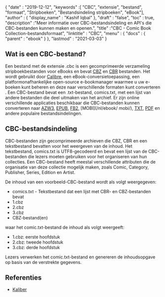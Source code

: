 {
  "date" : "2019-12-12",
  "keywords" :[ "CBC", "extensie", "bestand", "formaat", "Stripboeken", "Bestandsindeling stripboeken", "eBook"],
  "author" : {
    "display_name" : "Kashif Iqbal"
},
  "draft" : "false",
  "toc" : true,
  "description" :"Meer informatie over CBC-bestandsindeling en API's die CBC-bestanden kunnen maken en openen.",
  "title" :"CBC - Comic Book Collection-bestandsformaat",
  "linktitle" : "CBC",
  "menu" : {
    "docs" : {
      "parent" : "ebook"
}
},
  "lastmod" : "2021-03-03"
}

## Wat is een CBC-bestand?

Een bestand met de extensie .cbc is een gecomprimeerde verzameling stripboekbestanden voor eBooks en bevat [CBZ](/nl/ebook/cbz/) en [CBR](/nl/ebook/cbr/) bestanden. Het wordt gebruikt door [Calibre](https://calibre-ebook.com/), een eBook-conversietoepassing, een platformonafhankelijke open-source e-bookmanager waarmee u uw e-boeken kunt beheren en deze naar verschillende formaten kunt converteren . Een CBC-bestand bevat een .txt-bestand, comics.txt, met een lijst van andere bestanden die deel uitmaken van het archief. Er zijn online verschillende applicaties beschikbaar die CBC-bestanden kunnen converteren naar [AZW3](/nl/ebook/azw3/), [EPUB](/nl/ebook/epub/), [FB2](/nl/ebook/fb2/), [MOBI](/nl/ebook/ mobi/), [TXT](/nl/tekstverwerking/txt/), [PDF](/nl/pdf/) en andere populaire bestandsindelingen.

## CBC-bestandsindeling

CBC-bestanden zijn gecomprimeerde archieven die CBZ, CBR en een tekstbestand bevatten voor het weergeven van de inhoud. Het tekstbestand, comics.txt is UTF8-gecodeerd en bevat een lijst van de CBC-bestanden die lezers moeten gebruiken voor het organiseren van hun collecties. Een CBC-bestand heeft meestal verschillende attributen die de organisatie van deze collectie mogelijk maken, zoals Comic, Category, Publisher, Series, Edition en Artist.

De inhoud van een voorbeeld-CBC-bestand wordt als volgt weergegeven:

* comics.txt - Tekstbestand dat een lijst met CBR- en CBZ-bestanden bevat
* 1.cbz
* 2.cbz
* 3.cbz
* CBZ-bestand(en)

waar het comic.txt-bestand de inhoud als volgt weergeeft:

* 1.cbz: eerste hoofdstuk
* 2.cbz: tweede hoofdstuk
* 3.cbz: derde hoofdstuk

Lezers verwerken het comic.txt-bestand en genereren de inhoudsopgave op basis van de verstrekte gegevens.

## Referenties

* [Kaliber](https://caliber-ebook.com/)

